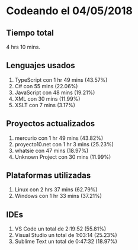 # Codeando el 04/05/2018

## Tiempo total
4 hrs 10 mins.

## Lenguajes usados
1. TypeScript con 1 hr 49 mins (43.57%)
1. C# con 55 mins (22.06%)
1. JavaScript con 48 mins (19.21%)
1. XML con 30 mins (11.99%)
1. XSLT con 7 mins (3.17%)

## Proyectos actualizados
1. mercurio con 1 hr 49 mins (43.82%)
1. proyecto10.net con 1 hr 3 mins (25.23%)
1. whatsie con 47 mins (18.97%)
1. Unknown Project con 30 mins (11.99%)

## Plataformas utilizadas
1. Linux con 2 hrs 37 mins (62.79%)
1. Windows con 1 hr 33 mins (37.21%)

## IDEs
1. VS Code un total de 2:19:52 (55.81%)
1. Visual Studio un total de 1:03:14 (25.23%)
1. Sublime Text un total de 0:47:32 (18.97%)
